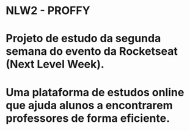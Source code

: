 # NLW2 - PROFFY
# Projeto de estudo da segunda semana do evento da Rocketseat (Next Level Week).
# Uma plataforma de estudos online que ajuda alunos a encontrarem professores de forma eficiente.
